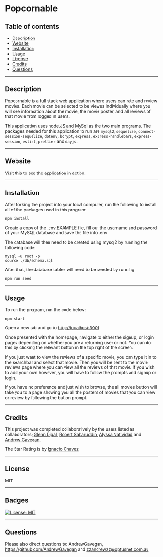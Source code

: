 # Popcornable

## Table of contents
* [Description](#Description)
* [Website](#Website)
* [Installation](Installation)
* [Usage](Usage)
* [License](License)
* [Credits](Credits)
* [Questions](Questions)
---

## Description

Popcornable is a full stack web application where users can rate and review movies. Each movie can be selected to be viewes individually where you will see information about the movie, the movie poster, and all reviews of that movie from logged in users. 

This application uses node.JS and MySql as the two main programs. The packages needed for this application to run are `mysql2`, `sequelize`, `connect-session-sequelize`, `dotenv`, `bcrypt`, `express`, `express-handlebars`, `express-session`, `eslint`, `prettier` and `dayjs`. 

---

## Website

Visit [this](https://popcornable.herokuapp.com/) to see the application in action.

---


## Installation

After forking the project into your local computer, run the following to install all of the packages used in this program:

```
npm install
```

Create a copy of the .env.EXAMPLE file, fill out the username and password of your MySQL database and save the file into .env

The database will then need to be created using mysql2 by running the following code: 

```
mysql -u root -p
source ./db/schema.sql
```

After that, the database tables will need to be seeded by running 

```
npm run seed
```

---

## Usage 

To run the program, run the code below:

```
npm start
```

Open a new tab and go to [http://localhost:3001](http://localhost:3001)

Once presented with the homepage, navigate to either the signup, or login pages depending on whether you are a returning user or not. You can do this by clicking the relevant button in the top right of the screen. 

If you just want to view the reviews of a specific movie, you can type it in to the searchbar and select that movie. Then you will be sent to the movie reviews page where you can view all the reviews of that movie. If you wish to add your own however, you will have to follow the prompts and signup or login.

If you have no preference and just wish to browse, the all movies button will take you to a page showing you all the posters of movies that you can view or review by following the button prompt.


---
## Credits 

This project was completed collaboratively by the users listed as collaborators; [Glenn Digal](https://github.com/gd741), [Robert Sabaruddin](https://github.com/MrRob888), [Alyssa Natividad](https://github.com/alainatividad) and [Andrew Gavegan](https://github.com/AndrewGavegan).

The Star Rating is by [Ignacio Chavez](https://github.com/nashio/star-rating-svg)

---

## License

MIT 

---
## Badges

[![License: MIT](https://img.shields.io/badge/License-MIT-yellow.svg)](https://opensource.org/licenses/MIT)

---
## Questions
Please also direct questions to: AndrewGavegan, https://github.com/AndrewGavegan and zzandrewzz@optusnet.com.au
